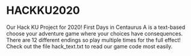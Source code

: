 # HACKKU2020
Our Hack KU Project for 2020! 
First Days in Centaurus A is a text-based choose your adventure game where your choices have consequences. There are 12 different endings so play multiple times for the full effect! Check out the file hack_text.txt to read our game code most easily.
